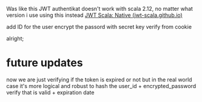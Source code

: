 Was like this
JWT authentikat doesn't work with scala 2.12, no matter what version i use
using this instead
[JWT Scala: Native (jwt-scala.github.io)](https://jwt-scala.github.io/jwt-scala/jwt-core-jwt.html)

add ID for the user
encrypt the passord with secret key
verify from cookie

alright;
# future updates
now we are just verifying if the token is expired or not but in the real world case it's more logical and robust to hash the user_id + encrypted_password verify that is valid + expiration date